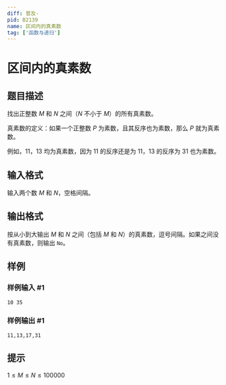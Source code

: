 ```yaml
---
diff: 普及-
pid: B2139
name: 区间内的真素数
tag: ['函数与递归']
---
```

# 区间内的真素数
## 题目描述

找出正整数 $M$ 和 $N$ 之间（$N$ 不小于 $M$）的所有真素数。

真素数的定义：如果一个正整数 $P$ 为素数，且其反序也为素数，那么 $P$ 就为真素数。

例如，$11$，$13$ 均为真素数，因为 $11$ 的反序还是为 $11$，$13$ 的反序为 $31$ 也为素数。
## 输入格式

输入两个数 $M$ 和 $N$，空格间隔。
## 输出格式

按从小到大输出 $M$ 和 $N$ 之间（包括 $M$ 和 $N$）的真素数，逗号间隔。如果之间没有真素数，则输出 `No`。
## 样例

### 样例输入 #1
```
10 35
```
### 样例输出 #1
```
11,13,17,31
```
## 提示

$1 \le M \le N \le 100000$
